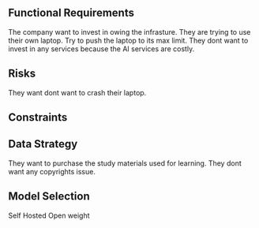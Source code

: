 ## Functional Requirements

The company want to invest in owing the infrasture. They are trying to use their own laptop. Try to push the laptop to its max limit.
They dont want to invest in any services because the AI services are costly.

## Risks
They want dont want to crash their laptop.

## Constraints

## Data Strategy
They want to purchase the study materials used for learning. They dont want any copyrights issue.

## Model Selection 
Self Hosted
Open weight

